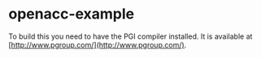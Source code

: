 # openacc-example

To build this you need to have the PGI compiler installed.
It is available at [http://www.pgroup.com/](http://www.pgroup.com/).
